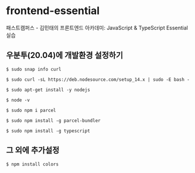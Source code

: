 # frontend-essential
패스트캠퍼스 - 김민태의 프론트엔드 아카데미: JavaScript &amp; TypeScript Essential 실습


## 우분투(20.04)에 개발환경 설정하기
```
$ sudo snap info curl

$ sudo curl -sL https://deb.nodesource.com/setup_14.x | sudo -E bash -

$ sudo apt-get install -y nodejs

$ node -v

$ sudo npm i parcel

$ sudo npm install -g parcel-bundler

$ sudo npm install -g typescript
```


## 그 외에 추가설정
```
$ npm install colors
```
